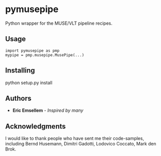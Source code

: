 # pymusepipe
Python wrapper for the MUSE/VLT pipeline recipes.

## Usage
```
import pymusepipe as pmp
mypipe = pmp.musepipe.MusePipe(...)
```

## Installing
python setup.py install

## Authors
* **Eric Emsellem** - *Inspired by many*

## Acknowledgments
I would like to thank people who have sent me their code-samples, including Bernd Husemann, Dimitri Gadotti, Lodovico Coccato, Mark den Brok.

